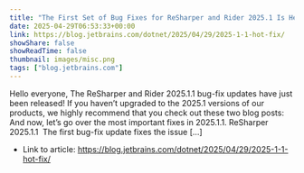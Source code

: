 ```yaml
---
title: "The First Set of Bug Fixes for ReSharper and Rider 2025.1 Is Here!"
date: 2025-04-29T06:53:33+00:00
link: https://blog.jetbrains.com/dotnet/2025/04/29/2025-1-1-hot-fix/
showShare: false
showReadTime: false
thumbnail: images/misc.png
tags: ["blog.jetbrains.com"]
---
```

Hello everyone, The ReSharper and Rider 2025.1.1 bug-fix updates have just been released! If you haven’t upgraded to the 2025.1 versions of our products, we highly recommend that you check out these two blog posts: And now, let’s go over the most important fixes in 2025.1.1. ReSharper 2025.1.1  The first bug-fix update fixes the issue […]

- Link to article: https://blog.jetbrains.com/dotnet/2025/04/29/2025-1-1-hot-fix/